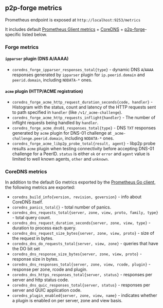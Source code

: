 ## p2p-forge metrics

Prometheus endpoint is exposed at `http://localhost:9253/metrics`

It includes default [Prometheus Glient metrics](https://prometheus.io/docs/guides/go-application/) + [CoreDNS](#coredns) + [p2p-forge](#forge-metrics)-specific listed below.

### Forge metrics

#### `ipparser` plugin (DNS A/AAAA)

- `coredns_forge_ipparser_responses_total{type}` - dynamic DNS `A`/`AAAA` responses generated by `ipparser` plugin for `ip.peerid.domain` and `peerid.domain`, including `NODATA-*` ones.

#### `acme` plugin (HTTP/ACME registration)

- `coredns_forge_acme_http_request_duration_seconds{code, handler}` - Histogram with the status, count and latency of the HTTP requests sent to path specified in `handler` (like `/v1/_acme-challenge`).
- `coredns_forge_acme_http_requests_inflight{handler}` - The number of inflight requests being handled by `handler`.
- `coredns_forge_acme_dns01_responses_total{type}` - DNS `TXT` responses generated by `acme` plugin for DNS-01 challenge at `_acme-challenge.peerid.domain`, including `NODATA-*` ones.
- `coredns_forge_acme_libp2p_probe_total{result, agent}` - libp2p probe results `acme` plugin when testing connectivity before accepting DNS-01 challenge for a PeerID. `status` is either `ok` or `error` and `agent` value is limited to well known agents, `other` and `unknown`.

### CoreDNS metrics

In addition to the default Go metrics exported by the [Prometheus Go client](https://prometheus.io/docs/guides/go-application/), the following metrics are exported:

- `coredns_build_info{version, revision, goversion}` - info about CoreDNS itself.
- `coredns_panics_total{}` - total number of panics.
- `coredns_dns_requests_total{server, zone, view, proto, family, type}` - total query count.
- `coredns_dns_request_duration_seconds{server, zone, view, type}` - duration to process each query.
- `coredns_dns_request_size_bytes{server, zone, view, proto}` - size of the request in bytes.
- `coredns_dns_do_requests_total{server, view, zone}` - queries that have the DO bit set
- `coredns_dns_response_size_bytes{server, zone, view, proto}` - response size in bytes.
- `coredns_dns_responses_total{server, zone, view, rcode, plugin}` - response per zone, rcode and plugin.
- `coredns_dns_https_responses_total{server, status}` - responses per server and http status code.
- `coredns_dns_quic_responses_total{server, status}` - responses per server and QUIC application code.
- `coredns_plugin_enabled{server, zone, view, name}` - indicates whether a plugin is enabled on per server, zone and view basis.
